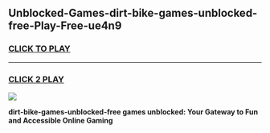 
## Unblocked-Games-dirt-bike-games-unblocked-free-Play-Free-ue4n9
<h3>
<a href="https://premium76.site?title=dirt-bike-games-unblocked-free&ref=23A">CLICK TO PLAY</a></h3>
<hr>

<h3>
<a href="https://premium76.site?title=dirt-bike-games-unblocked-free&ref=23A">CLICK 2 PLAY</a>
  
</h3>

<a href="https://premium76.site?title=dirt-bike-games-unblocked-free&ref=23A"><img src="https://clearcache.store/games.png"></a>


**dirt-bike-games-unblocked-free games unblocked: Your Gateway to Fun and Accessible Online Gaming**
